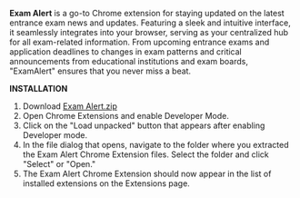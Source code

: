 **Exam Alert** is a go-to Chrome extension for staying updated on the latest entrance exam news and updates. Featuring a sleek and intuitive interface, it seamlessly integrates into your browser, serving as your centralized hub for all exam-related information. From upcoming entrance exams and application deadlines to changes in exam patterns and critical announcements from educational institutions and exam boards, "ExamAlert" ensures that you never miss a beat.

**INSTALLATION**
1. Download [Exam Alert.zip](https://github.com/Priyanshi763/resume_projects/files/14805276/Exam.Alert.zip)
2. Open Chrome Extensions and enable Developer Mode.
3. Click on the "Load unpacked" button that appears after enabling Developer mode.
4. In the file dialog that opens, navigate to the folder where you extracted the Exam Alert Chrome Extension files. Select the folder and click "Select" or "Open."
5. The Exam Alert Chrome Extension should now appear in the list of installed extensions on the Extensions page.
